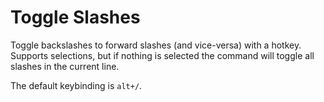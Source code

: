 # Toggle Slashes

Toggle backslashes to forward slashes (and vice-versa) with a hotkey.  Supports selections, but if nothing is selected the command will toggle all slashes in the current line.

The default keybinding is `alt+/`.
